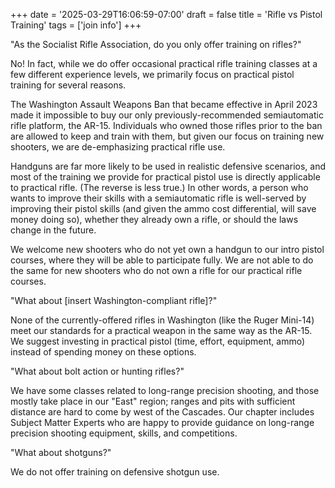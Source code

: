 +++
date = '2025-03-29T16:06:59-07:00'
draft = false
title = 'Rifle vs Pistol Training'
tags = ['join info']
+++

"As the Socialist Rifle Association, do you only offer training on rifles?"

No! In fact, while we do offer occasional practical rifle training classes at a few different experience levels, we primarily focus on practical pistol training for several reasons.

<!--more-->

The Washington Assault Weapons Ban that became effective in April 2023 made it impossible to buy our only previously-recommended semiautomatic rifle platform, the AR-15. Individuals who owned those rifles prior to the ban are allowed to keep and train with them, but given our focus on training new shooters, we are de-emphasizing practical rifle use.

Handguns are far more likely to be used in realistic defensive scenarios, and most of the training we provide for practical pistol use is directly applicable to practical rifle. (The reverse is less true.) In other words, a person who wants to improve their skills with a semiautomatic rifle is well-served by improving their pistol skills (and given the ammo cost differential, will save money doing so), whether they already own a rifle, or should the laws change in the future.

We welcome new shooters who do not yet own a handgun to our intro pistol courses, where they will be able to participate fully. We are not able to do the same for new shooters who do not own a rifle for our practical rifle courses.

"What about [insert Washington-compliant rifle]?"

None of the currently-offered rifles in Washington (like the Ruger Mini-14) meet our standards for a practical weapon in the same way as the AR-15. We suggest investing in practical pistol (time, effort, equipment, ammo) instead of spending money on these options.

"What about bolt action or hunting rifles?"

We have some classes related to long-range precision shooting, and those mostly take place in our "East" region; ranges and pits with sufficient distance are hard to come by west of the Cascades. Our chapter includes Subject Matter Experts who are happy to provide guidance on long-range precision shooting equipment, skills, and competitions.

"What about shotguns?"

We do not offer training on defensive shotgun use.